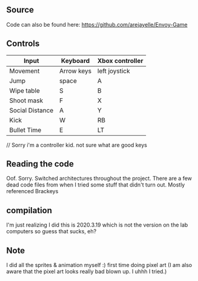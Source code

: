 
## Source
Code can also be found here: https://github.com/arejayelle/Envoy-Game 

## Controls
|Input|Keyboard|Xbox controller|
|---|--|--|
 |Movement  | Arrow keys  | left joystick|
 |Jump      | space  | A |
 |Wipe table| S  | B |  
 |Shoot mask| F   | X |
 |Social Distance | A   | Y |
 |Kick |W   | RB |   
 |Bullet Time | E   | LT |  

 // Sorry i'm a controller kid. not sure what are good keys

 ## Reading the code
 Oof. Sorry. Switched architectures throughout the project. 
 There are a few dead code files from when I tried some stuff that didn't turn out.
 Mostly referenced Brackeys 

 ## compilation
 I'm just realizing I did this is 2020.3.19 which is not the version on the lab computers so guess that sucks, eh?

## Note
I did all the sprites & animation myself :) first time doing pixel art
(I am also aware that the pixel art looks really bad blown up. I uhhh I tried.)
